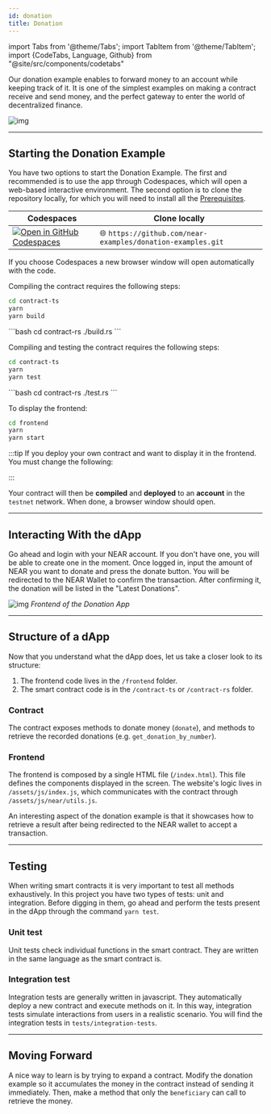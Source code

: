 ```yaml
---
id: donation
title: Donation
---
```


import Tabs from '@theme/Tabs';
import TabItem from '@theme/TabItem';
import {CodeTabs, Language, Github} from "@site/src/components/codetabs"

Our donation example enables to forward money to an account while keeping track of it.
It is one of the simplest examples on making a contract receive and send money, and the
perfect gateway to enter the world of decentralized finance.

![img](/docs/assets/examples/donation.png)

---

## Starting the Donation Example

You have two options to start the Donation Example. The first and recommended is to use the app through Codespaces, which will open a web-based interactive environment. The second option is to clone the repository locally, for which you will need to install all the [Prerequisites](../../2.develop/prerequisites.md).

| Codespaces                                                                                                                      | Clone locally                                               |
| ------------------------------------------------------------------------------------------------------------------------------- | ----------------------------------------------------------- |
| [![Open in GitHub Codespaces](https://github.com/codespaces/badge.svg)](https://codespaces.new/near-examples/donation-examples) | 🌐 `https://github.com/near-examples/donation-examples.git` |

If you choose Codespaces a new browser window will open automatically with the code.

Compiling the contract requires the following steps:
<Tabs>
<TabItem value="🌐 JavaScript">

```bash
cd contract-ts
yarn
yarn build
```

  </TabItem>
    <TabItem value="🦀 Rust">
```bash
cd contract-rs
./build.rs
```
  </TabItem>

</Tabs>

Compiling and testing the contract requires the following steps:
<Tabs>
<TabItem value="🌐 JavaScript">

```bash
cd contract-ts
yarn
yarn test
```

  </TabItem>
    <TabItem value="🦀 Rust">
```bash
cd contract-rs
./test.rs
```
  </TabItem>
</Tabs>

To display the frontend:
<Tabs>
<TabItem value="🎨 Frontend">

```bash
cd frontend
yarn
yarn start
```

  </TabItem>
</Tabs>
:::tip
If you deploy your own contract and want to display it in the frontend. You must change the following:

<Github fname="index"
            url="https://github.com/near-examples/donation-examples/blob/main/frontend/index.js"
            start="5" end="5" />
:::

Your contract will then be **compiled** and **deployed** to an **account** in the `testnet` network. When done, a browser window should open.

---

## Interacting With the dApp

Go ahead and login with your NEAR account. If you don't have one, you will be able to create one in the moment. Once logged in, input the amount of NEAR you want
to donate and press the donate button. You will be redirected to the NEAR Wallet to confirm the transaction. After confirming it, the donation will be listed
in the "Latest Donations".

![img](/docs/assets/examples/donation.png)
_Frontend of the Donation App_

---

## Structure of a dApp

Now that you understand what the dApp does, let us take a closer look to its structure:

1. The frontend code lives in the `/frontend` folder.
2. The smart contract code is in the `/contract-ts` or `/contract-rs` folder.

### Contract

The contract exposes methods to donate money (`donate`), and methods to retrieve the recorded donations (e.g. `get_donation_by_number`).

<CodeTabs>
  <Language value="🌐 JavaScript" language="ts">
    <Github fname="contract.ts"
            url="https://github.com/near-examples/donation-examples/blob/main/contract-ts/src/contract.ts"
            start="16" end="44" />
  </Language>
  <Language value="🦀 Rust" language="rust">
    <Github fname="lib.rs"
            url="https://github.com/near-examples/donation-examples/blob/main/contract-rs/src/donation.rs"
            start="20" end="49" />
  </Language>
</CodeTabs>

### Frontend

The frontend is composed by a single HTML file (`/index.html`). This file defines the components displayed in the screen.
The website's logic lives in `/assets/js/index.js`, which communicates with the contract through `/assets/js/near/utils.js`.

An interesting aspect of the donation example is that it showcases how to retrieve a result after being redirected to the
NEAR wallet to accept a transaction.

<CodeTabs>
  <Language value="🎨 Frontend" language="js">
    <Github fname="index.js"
            url="https://github.com/near-examples/donation-examples/blob/main/frontend/index.js"
            start="71" end="93" />
    <Github fname="near-interface.js"
            url="https://github.com/near-examples/donation-examples/blob/main/frontend/near-interface.js"
            start="29" end="32" />
    <Github fname="near-wallet.js"
            url="https://github.com/near-examples/donation-examples/blob/main/frontend/near-wallet.js"
            start="105" end="113" />
  </Language>
</CodeTabs>

---

## Testing

When writing smart contracts it is very important to test all methods exhaustively. In this
project you have two types of tests: unit and integration. Before digging in them,
go ahead and perform the tests present in the dApp through the command `yarn test`.

### Unit test

Unit tests check individual functions in the smart contract. They are written in the
same language as the smart contract is.

<CodeTabs>
  <Language value="🦀 Rust" language="rust">
    <Github fname="lib.rs"
            url="https://github.com/near-examples/donation-examples/blob/main/contract-rs/src/lib.rs"
            start="63" end="92" />
  </Language>
</CodeTabs>

### Integration test

Integration tests are generally written in javascript. They automatically deploy a new
contract and execute methods on it. In this way, integration tests simulate interactions
from users in a realistic scenario. You will find the integration tests
in `tests/integration-tests`.

<CodeTabs>
  <Language value="🌐 JavaScript" language="rust">
    <Github fname="main.test.js"
            url="https://github.com/near-examples/donation-examples/blob/main/contract-ts/sandbox-ts/src/main.ava.ts"
            start="50" end="73" />
  </Language>
</CodeTabs>

---

## Moving Forward

A nice way to learn is by trying to expand a contract. Modify the donation example so it accumulates the money in the contract
instead of sending it immediately. Then, make a method that only the `beneficiary` can call to retrieve the money.
